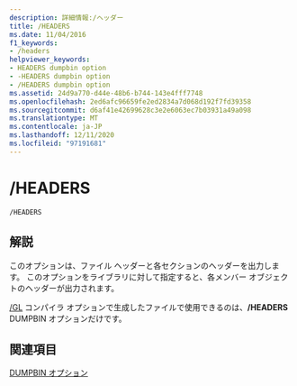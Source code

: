 ```yaml
---
description: 詳細情報:/ヘッダー
title: /HEADERS
ms.date: 11/04/2016
f1_keywords:
- /headers
helpviewer_keywords:
- HEADERS dumpbin option
- -HEADERS dumpbin option
- /HEADERS dumpbin option
ms.assetid: 24d9a770-d44e-48b6-b744-143e4fff7748
ms.openlocfilehash: 2ed6afc96659fe2ed2834a7d068d192f7fd39358
ms.sourcegitcommit: d6af41e42699628c3e2e6063ec7b03931a49a098
ms.translationtype: MT
ms.contentlocale: ja-JP
ms.lasthandoff: 12/11/2020
ms.locfileid: "97191681"
---
```

# <a name="headers"></a>/HEADERS

```
/HEADERS
```

## <a name="remarks"></a>解説

このオプションは、ファイル ヘッダーと各セクションのヘッダーを出力します。 このオプションをライブラリに対して指定すると、各メンバー オブジェクトのヘッダーが出力されます。

[/GL](gl-whole-program-optimization.md) コンパイラ オプションで生成したファイルで使用できるのは、**/HEADERS** DUMPBIN オプションだけです。

## <a name="see-also"></a>関連項目

[DUMPBIN オプション](dumpbin-options.md)
